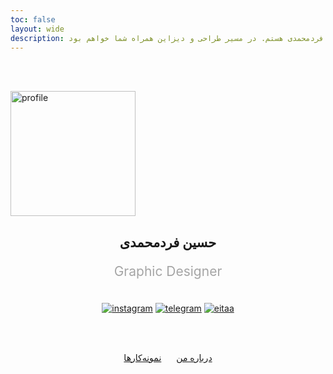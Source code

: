 ```yaml
---
toc: false
layout: wide
description: حسین فردمحمدی هستم. در مسیر طراحی و دیزاین همراه شما خواهم بود.
---
```


<br/><br/>

<img src="images/avatar.webp" alt="profile" loading="lazy" width="200px">

<h2 align="center">حسین فردمحمدی</h2>

<p align="center" style="color: #a5a5a5; font-size: 1.5em">Graphic Designer</p>

<br/>

<div align="center" class="group1">
  <a href="http://instagram.com/hoseinfm.ir" title="اینستاگرام" class="footer-link" target="_blank"><img src="images/instagram.svg" class="footer-svg" alt="instagram"></a>
  <a href="https://t.me/fardmim" title="تلگرام" class="footer-link" target="_blank"><img src="images/telegram.svg" class="footer-svg" alt="telegram"></a>
  <a href="https://eitaa.com/fardmim" title="ایتا" class="footer-link" target="_blank"><img src="images/eitaa.svg" class="footer-svg" alt="eitaa"></a>
</div>

<br/><br/>


<div align="center">
<a href="about" class="button1" style="margin: 0px 10px;">درباره من</a>
<a href="portfolio" class="button2" style="margin: 0px 10px;">نمونه‌کارها</a>
</div>